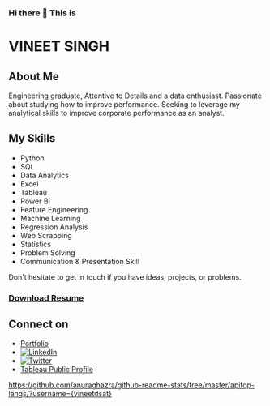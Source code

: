 ### Hi there 👋 This is

# VINEET SINGH

## About Me
Engineering graduate, Attentive to Details and a data enthusiast. Passionate about studying how to improve performance. Seeking to leverage my analytical skills to improve corporate performance as an analyst.


## My Skills
<ul>
  <li>Python</li>                                      
	<li>SQL</li>
	<li> Data Analytics</li>
	<li> Excel</li>
	<li>Tableau</li>
	<li> Power BI</li>
	<li> Feature Engineering </li>
	<li>Machine Learning</li>
	<li>Regression Analysis</li>
	<li> Web Scrapping</li>
	<li>Statistics</li>
  <li>Problem Solving</li>
  <li>Communication & Presentation Skill</li>
</ul>





Don't hesitate to get in touch if you have ideas, projects, or problems.

### <a href="https://github.com/vineetdsat/vineetdsat/raw/main/Resume.pdf" class="button">Download Resume</a>




## Connect on
- [Portfolio](https://vineetdsat.github.io/portfolio/)
- [![LinkedIn](https://img.shields.io/badge/LinkedIn-0077B5?style=for-the-badge&logo=linkedin&logoColor=white)](https://www.linkedin.com/in/vineet-singh-2610)
- [![Twitter](https://img.shields.io/badge/Twitter-1DA1F2?style=for-the-badge&logo=twitter&logoColor=white)](https://twitter.com/VineetSingh2610/)
- [Tableau Public Profile](https://public.tableau.com/app/profile/vineet.singh3192)



https://github.com/anuraghazra/github-readme-stats/tree/master/apitop-langs/?username={vineetdsat}
